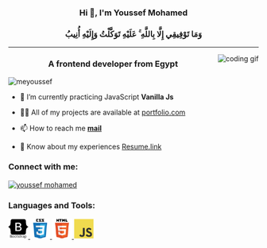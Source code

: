 <h3 align="center">Hi 👋, I'm Youssef Mohamed</h1>
<h3 align="center">وَمَا تَوْفِيقِي إِلَّا بِاللَّهِ ۚ عَلَيْهِ تَوَكَّلْتُ وَإِلَيْهِ أُنِيبُ</h3>

<hr>

<img align="right" src="https://cdn.dribbble.com/users/1059583/screenshots/4171367/media/34e69eb61a7bd8dea1c957a8b82605a7.gif" alt="coding gif">
<h3 align="center">A frontend developer from Egypt</h3>

<p align="left"> <img src="https://komarev.com/ghpvc/?username=meyoussef&label=Profile%20views&color=0e75b6&style=flat" alt="meyoussef" /> </p>

- 🌱 I’m currently practicing JavaScript **Vanilla Js**

- 👨‍💻 All of my projects are available at [portfolio.com](portfolio.com)

- 📫 How to reach me **<a href = "mailto:YoussefMohamedElgohre1@gmail.com">mail</a>**

- 📄 Know about my experiences [Resume.link](Resume.link)

<h3 align="left">Connect with me:</h3>
<p align="left">
<a href="https://www.linkedin.com/in/youssef-mohamed-73663b22b" target="blank"><img align="center" src="https://cliply.co/wp-content/uploads/2021/02/372102050_LINKEDIN_ICON_400px.gif" alt="youssef mohamed" height="30" width="40" /></a>
</p>

<h3 align="left">Languages and Tools:</h3>
<p align="left"> <a href="https://getbootstrap.com" target="_blank" rel="noreferrer"> <img src="https://raw.githubusercontent.com/devicons/devicon/master/icons/bootstrap/bootstrap-plain-wordmark.svg" alt="bootstrap" width="40" height="40"/> </a> <a href="https://www.w3schools.com/css/" target="_blank" rel="noreferrer"> <img src="https://raw.githubusercontent.com/devicons/devicon/master/icons/css3/css3-original-wordmark.svg" alt="css3" width="40" height="40"/> </a> <a href="https://www.w3.org/html/" target="_blank" rel="noreferrer"> <img src="https://raw.githubusercontent.com/devicons/devicon/master/icons/html5/html5-original-wordmark.svg" alt="html5" width="40" height="40"/> </a> <a href="https://developer.mozilla.org/en-US/docs/Web/JavaScript" target="_blank" rel="noreferrer"> <img src="https://raw.githubusercontent.com/devicons/devicon/master/icons/javascript/javascript-original.svg" alt="javascript" width="40" height="40"/> </a> </p>
